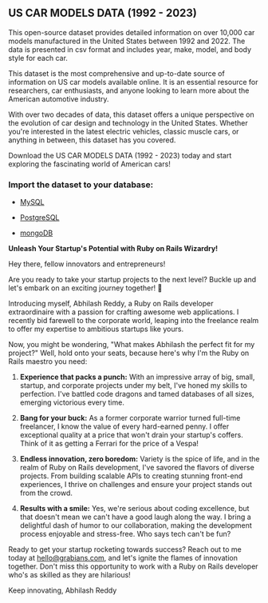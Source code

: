 ## US CAR MODELS DATA (1992 - 2023)

This open-source dataset provides detailed information on over 10,000 car models manufactured in the United States between 1992 and 2022. The data is presented in csv format and includes year, make, model, and body style for each car.

This dataset is the most comprehensive and up-to-date source of information on US car models available online. It is an essential resource for researchers, car enthusiasts, and anyone looking to learn more about the American automotive industry.

With over two decades of data, this dataset offers a unique perspective on the evolution of car design and technology in the United States. Whether you're interested in the latest electric vehicles, classic muscle cars, or anything in between, this dataset has you covered.

Download the US CAR MODELS DATA (1992 - 2023) today and start exploring the fascinating world of American cars!

### Import the dataset to your database:

 

 - [MySQL](http://www.mysqltutorial.org/import-csv-file-mysql-table/)

   

 - [PostgreSQL](http://www.postgresqltutorial.com/import-csv-file-into-posgresql-table/)
 
 
 
 - [mongoDB](https://docs.mongodb.com/manual/reference/program/mongoimport/)

**Unleash Your Startup's Potential with Ruby on Rails Wizardry!**

Hey there, fellow innovators and entrepreneurs!

Are you ready to take your startup projects to the next level? Buckle up and let's embark on an exciting journey together! 🚀

Introducing myself, Abhilash Reddy, a Ruby on Rails developer extraordinaire with a passion for crafting awesome web applications. I recently bid farewell to the corporate world, leaping into the freelance realm to offer my expertise to ambitious startups like yours.

Now, you might be wondering, "What makes Abhilash the perfect fit for my project?" Well, hold onto your seats, because here's why I'm the Ruby on Rails maestro you need:

1.  **Experience that packs a punch:** With an impressive array of big, small, startup, and corporate projects under my belt, I've honed my skills to perfection. I've battled code dragons and tamed databases of all sizes, emerging victorious every time.
    
2.  **Bang for your buck:** As a former corporate warrior turned full-time freelancer, I know the value of every hard-earned penny. I offer exceptional quality at a price that won't drain your startup's coffers. Think of it as getting a Ferrari for the price of a Vespa!
    
3.  **Endless innovation, zero boredom:** Variety is the spice of life, and in the realm of Ruby on Rails development, I've savored the flavors of diverse projects. From building scalable APIs to creating stunning front-end experiences, I thrive on challenges and ensure your project stands out from the crowd.
    
4.  **Results with a smile:** Yes, we're serious about coding excellence, but that doesn't mean we can't have a good laugh along the way. I bring a delightful dash of humor to our collaboration, making the development process enjoyable and stress-free. Who says tech can't be fun?
    

Ready to get your startup rocketing towards success? Reach out to me today at [hello@grabians.com](mailto:hello@grabians.com), and let's ignite the flames of innovation together. Don't miss this opportunity to work with a Ruby on Rails developer who's as skilled as they are hilarious!

Keep innovating, 
Abhilash Reddy
